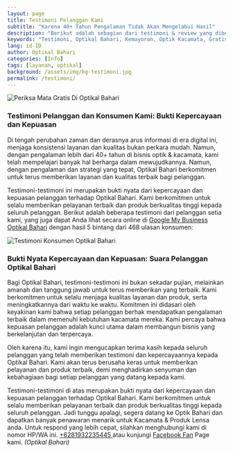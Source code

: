 ```yaml
---
layout: page
title: Testimoni Pelanggan Kami
subtitle: "Karena 40+ Tahun Pengalaman Tidak Akan Mengelabui Hasil"
description: "Berikut adalah sebagian dari testimoni & review yang diberikan oleh para pelanggan setia kami di halaman Google My Business Optikal Bahari sebagai referensi"
keywords: "Testimoni, Optikal Bahari, Kemayoran, Optik Kacamata, Gratis"
lang: id-ID
author: Optikal Bahari
categories: [Info]
tags: [layanan, optikal]
background: /assets/img/bg-testimoni.jpg
permalink: /testimoni/
---
```


<div class="container">
<div class="card shadow p-3 mb-5 bg-white rounded">
<img itemprop="image" 
        src="{{"/assets/img/posts/periksa-mata/periksa-mata-gratis-optikal-bahari-6.jpg" | relative_url }}" 
        class="card-img-top"
        title="periksa-mata-gratis"
        alt="Periksa Mata Gratis Di Optikal Bahari">   
<div class="card-body">
<h3>
	Testimoni Pelanggan dan Konsumen Kami: Bukti Kepercayaan dan Kepuasan
</h3>

<p class="card-text">
	Di tengah perubahan zaman dan derasnya arus informasi di era digital ini, menjaga konsistensi layanan dan kualitas bukan perkara mudah. Namun, dengan pengalaman lebih dari 40+ tahun di bisnis optik & kacamata, kami telah mempelajari banyak hal berharga dalam mewujudkannya. Namun, dengan pengalaman dan strategi yang tepat, Optikal Bahari berkomitmen untuk terus memberikan layanan dan kualitas terbaik bagi pelanggan.
</p>
<p class="card-text">
	Testimoni-testimoni ini merupakan bukti nyata dari kepercayaan dan kepuasan pelanggan terhadap Optikal Bahari. Kami berkomitmen untuk selalu memberikan pelayanan terbaik dan produk berkualitas tinggi kepada seluruh pelanggan. Berikut adalah beberapa testimoni dari pelanggan setia kami, yang juga dapat Anda lihat secara online di <a href="https://search.google.com/local/reviews?placeid=ChIJDYWGN6T1aS4RjK50wCfHApg" title="Optikal Bahari Google My Busiess Review Page" class="GoogleMyBusiness" id="OptikalBahariGMB">Google My Business Optikal Bahari</a> dengan hasil 5 bintang dari 468 ulasan konsumen:
</p>
</div>
</div>

<div class="card-body">
<div class='sk-ww-google-reviews' data-embed-id='100158'>
	<script src='https://widgets.sociablekit.com/google-reviews/widget.js'></script>
</div>
</div>

<div class="card shadow p-3 mb-5 bg-white rounded">
<img itemprop="image" 
        src="{{"/assets/img/posts/periksa-mata/periksa-mata-gratis-optikal-bahari-4.jpg" | relative_url }}" 
        class="card-img-top"
        title="periksa-mata-gratis"
        alt="Testimoni Konsumen Optikal Bahari"> 
<div class="card-body">		
	<h3>
		Bukti Nyata Kepercayaan dan Kepuasan: Suara Pelanggan Optikal Bahari
	</h3>
		<p class="card-text">
		Bagi Optikal Bahari, testimoni-testimoni ini bukan sekadar pujian, melainkan amanah dan tanggung jawab untuk terus memberikan yang terbaik. Kami berkomitmen untuk selalu menjaga kualitas layanan dan produk, serta meningkatkannya dari waktu ke waktu.
		Komitmen ini didasari oleh keyakinan kami bahwa setiap pelanggan berhak mendapatkan pengalaman terbaik dalam memenuhi kebutuhan kacamata mereka. Kami percaya bahwa kepuasan pelanggan adalah kunci utama dalam membangun bisnis yang berkelanjutan dan terpercaya.
		</p>
		<p class="card-text">
		Oleh karena itu, kami ingin mengucapkan terima kasih kepada seluruh pelanggan yang telah memberikan testimoni dan kepercayaannya kepada Optikal Bahari. Kami akan terus berusaha keras untuk memberikan pelayanan dan produk terbaik, demi menghadirkan senyuman dan kebahagiaan bagi setiap pelanggan yang datang kepada kami.
		</p>
		<p class="card-text">
			Testimoni-testimoni di atas merupakan bukti nyata dari kepercayaan dan kepuasan pelanggan terhadap Optikal Bahari. Kami berkomitmen untuk selalu memberikan pelayanan terbaik dan produk berkualitas tinggi kepada seluruh pelanggan. Jadi tunggu apalagi, segera datang ke Optik Bahari dan dapatkan banyak penawaran menarik untuk Kacamata & Produk Lensa anda. Untuk respond yang lebih cepat, silahkan menghubungi kami di nomor HP/WA ini.
			<a
				href="https://api.whatsapp.com/send?phone=6281932235445&text=Hallo%2C+saya+butuh+informasi+lebih+lanjut+mengenai+Optikal+Bahari"
				id="WhatsAppClick"
				class="WhatsAppCall"
				title="Call WhatsApp"
				>+6281932235445
			</a>
			atau kunjungi
			<a href="https://www.facebook.com/optikalbahari" 
			id="FBClick" 
			title="Facebook Page Optikal Bahari" 
			class="FacebookPage">Facebook Fan</a>
			Page kami. <em>(Optikal Bahari)</em>
		</p>
	</div>
</div>

<!-- <h4>Halaman #1</h4>
<p class="aligncenter">
<img data-src="/assets/img/testimonial/testi-01.jpg" src="/assets/img/testimonial/testi-01.jpg" class="rounded mx-auto d-block rounded-lg img-fluid shadow"  alt="testimonial/testi-01.jpg" ></p>

<h4>Halaman #2</h4>
<p class="aligncenter">
<img data-src="/assets/img/testimonial/testi-02.jpg" src="/assets/img/testimonial/testi-02.jpg" class="rounded mx-auto d-block rounded-lg img-fluid shadow"  alt="testimonial/testi-02.jpg" ></p>

<h4>Halaman #3</h4>
<p class="aligncenter">
<img data-src="/assets/img/testimonial/testi-03.jpg" src="/assets/img/testimonial/testi-03.jpg" class="rounded mx-auto d-block rounded-lg img-fluid shadow"  alt="testimonial/testi-03.jpg" ></p>

<h4>Halaman #4</h4>
<p class="aligncenter">
<img data-src="/assets/img/testimonial/testi-04.jpg" src="/assets/img/testimonial/testi-04.jpg" class="rounded mx-auto d-block rounded-lg img-fluid shadow"  alt="testimonial/testi-04.jpg" ></p>

<h4>Halaman #5</h4>
<p class="aligncenter">
<img data-src="/assets/img/testimonial/testi-05.jpg" src="/assets/img/testimonial/testi-05.jpg" class="rounded mx-auto d-block rounded-lg img-fluid shadow"  alt="testimonial/testi-05.jpg" ></p>

<p>Untuk ulasan dari konsumen kami lainnya, silahkan melihat secara langsung melalui tautan berikut <a href="https://www.google.com/search?safe=strict&hl=en-ID&gl=id&sxsrf=ALeKk01mFygFLFgcGPbW4Gdwxhg_0kuUoQ%3A1594976814186&ei=LmoRX4LyCvjjz7sPoYOd-Ao&q=Bahari+Optical%2C+Jl.+Bend.+Jago+No.447%2C+RW.1%2C+Utan+Panjang%2C+Kec.+Kemayoran%2C+Kota+Jakarta+Pusat%2C+Daerah+Khusus+Ibukota+Jakarta+10650&oq=Bahari+Optical%2C+Jl.+Bend.+Jago+No.447%2C+RW.1%2C+Utan+Panjang%2C+Kec.+Kemayoran%2C+Kota+Jakarta+Pusat%2C+Daerah+Khusus+Ibukota+Jakarta+10650&gs_lcp=CgZwc3ktYWIQDFAAWABgrqenBWgAcAB4AIABAIgBAJIBAJgBAKoBB2d3cy13aXo&sclient=psy-ab&ved=0ahUKEwiCwbzT99PqAhX48XMBHaFBB68Q4dUDCAw#lrd=0x2e69f5a43786850d:0x9802c727c074ae8c,1,,,">ini</a>. <em>(Optikal Bahari)</em></p> -->
